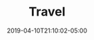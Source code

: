 ---
title: "Travel"
date: 2019-04-10T21:10:02-05:00
draft: false
image: 'homepage/IMG_5348.jpeg'
featured: true
weight: 3
---